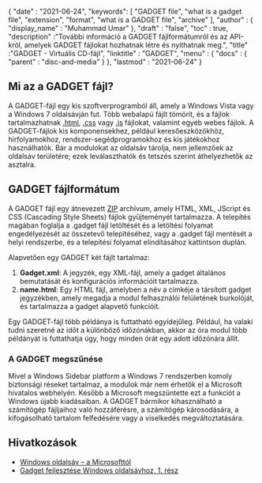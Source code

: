 {
  "date" : "2021-06-24",
  "keywords": [ "GADGET file", "what is a gadget file", "extension", "format", "what is a GADGET file", "archive" ],
  "author" : {
    "display_name" : "Muhammad Umar"
},
  "draft" : "false",
   "toc" : true,
  "description" :"További információ a GADGET fájlformátumról és az API-król, amelyek GADGET fájlokat hozhatnak létre és nyithatnak meg.",
  "title" :"GADGET - Virtuális CD-fájl",
  "linktitle" : "GADGET",
  "menu" : {
    "docs" : {
      "parent" : "disc-and-media"
}
},
  "lastmod" : "2021-06-24"
}

## Mi az a GADGET fájl?

A GADGET-fájl egy kis szoftverprogramból áll, amely a Windows Vista vagy a Windows 7 oldalsávján fut. Több webalapú fájlt tömörít, és a fájlok tartalmazhatnak [.html](/hu/web/html), [.css](/hu/web/css) vagy [.js](/hu/web/js) fájlokat, valamint egyéb webes fájlok. A GADGET-fájlok kis komponensekhez, például keresőeszközökhöz, hírfolyamokhoz, rendszer-segédprogramokhoz és kis játékokhoz használhatók. Bár a modulokat az oldalsáv tárolja, nem jellemzőek az oldalsáv területére; ezek leválaszthatók és tetszés szerint áthelyezhetők az asztalra.

## GADGET fájlformátum

A GADGET fájl egy átnevezett [ZIP](/hu/compression/zip/) archívum, amely HTML, XML, JScript és CSS (Cascading Style Sheets) fájlok gyűjteményét tartalmazza. A telepítés magában foglalja a .gadget fájl letöltését és a letöltési folyamat engedélyezését az összetevő telepítéséhez, vagy a .gadget fájl mentését a helyi rendszerbe, és a telepítési folyamat elindításához kattintson duplán.

Alapvetően egy GADGET két fájlt tartalmaz:

1. **Gadget.xml**: A jegyzék, egy XML-fájl, amely a gadget általános bemutatását és konfigurációs információit tartalmazza.
2. **name.html**: Egy HTML fájl, amelyben a név a<name> címkéje a társított gadget jegyzékben, amely megadja a modul felhasználói felületének burkolóját, és tartalmazza a gadget alapvető funkcióit.

Egy GADGET-fájl több példánya is futtatható egyidejűleg. Például, ha valaki tudni szeretné az időt a különböző időzónákban, akkor az óra modul több példányát is futtathatja úgy, hogy minden órát egy adott időzónára állít.

### A GADGET megszűnése

Mivel a Windows Sidebar platform a Windows 7 rendszerben komoly biztonsági réseket tartalmaz, a modulok már nem érhetők el a Microsoft hivatalos webhelyén. Később a Microsoft megszüntette ezt a funkciót a Windows újabb kiadásaiban. A GADGET bármikor kihasználható a számítógép fájljaihoz való hozzáférésre, a számítógép károsodására, a kifogásolható tartalom felfedésére vagy a viselkedés megváltoztatására.

## Hivatkozások

* [Windows oldalsáv – a Microsofttól](https://docs.microsoft.com/en-us/previous-versions/windows/desktop/sidebar/-sidebar-entry)
* [Gadget fejlesztése Windows oldalsávhoz, 1. rész](https://docs.microsoft.com/en-us/previous-versions/windows/desktop/sidebar/-sidebar-overview-gdo)


